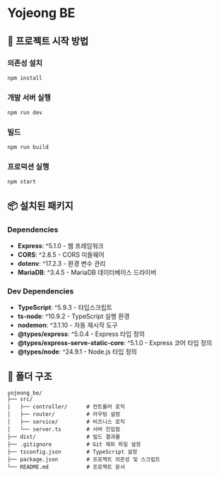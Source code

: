 # Yojeong BE

## 🚀 프로젝트 시작 방법

### 의존성 설치

```bash
npm install
```

### 개발 서버 실행

```bash
npm run dev
```

### 빌드

```bash
npm run build
```

### 프로덕션 실행

```bash
npm start
```

## 📦 설치된 패키지

### Dependencies

- **Express**: ^5.1.0 - 웹 프레임워크
- **CORS**: ^2.8.5 - CORS 미들웨어
- **dotenv**: ^17.2.3 - 환경 변수 관리
- **MariaDB**: ^3.4.5 - MariaDB 데이터베이스 드라이버

### Dev Dependencies

- **TypeScript**: ^5.9.3 - 타입스크립트
- **ts-node**: ^10.9.2 - TypeScript 실행 환경
- **nodemon**: ^3.1.10 - 자동 재시작 도구
- **@types/express**: ^5.0.4 - Express 타입 정의
- **@types/express-serve-static-core**: ^5.1.0 - Express 코어 타입 정의
- **@types/node**: ^24.9.1 - Node.js 타입 정의

## 📁 폴더 구조
```
yojeong_be/
├── src/
│   ├── controller/      # 컨트롤러 로직
│   ├── router/          # 라우팅 설정
│   ├── service/         # 비즈니스 로직
│   └── server.ts        # 서버 진입점
├── dist/                # 빌드 결과물
├── .gitignore           # Git 제외 파일 설정
├── tsconfig.json        # TypeScript 설정
├── package.json         # 프로젝트 의존성 및 스크립트
└── README.md            # 프로젝트 문서
```